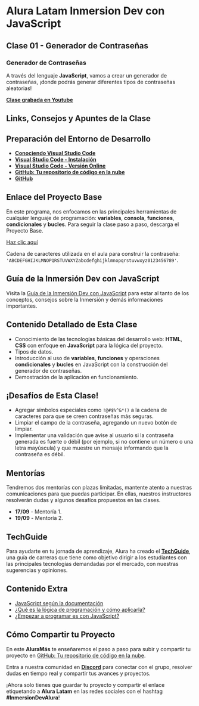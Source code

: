 # Alura Latam Inmersion Dev con JavaScript


## Clase 01 - Generador de Contraseñas
### Generador de Contraseñas

A través del lenguaje **JavaScript**, vamos a crear un generador de contraseñas, ¡donde podrás generar diferentes tipos de contraseñas aleatorias!

[**Clase grabada en Youtube**](https://www.youtube.com/watch?v=MhUQNIJ7oHg)



## Links, Consejos y Apuntes de la Clase



## Preparación del Entorno de Desarrollo

- [**Conociendo Visual Studio Code**](https://www.youtube.com/watch?v=dp_A8SrvZRM)
- [**Visual Studio Code - Instalación**](https://code.visualstudio.com/download)
- [**Visual Studio Code - Versión Online**](https://vscode.dev/)
- [**GitHub: Tu repositorio de código en la nube**](https://www.youtube.com/watch?v=7XOF5tnoJHI)
- [**GitHub**](https://github.com/)

## Enlace del Proyecto Base

En este programa, nos enfocamos en las principales herramientas de cualquier lenguaje de programación: **variables**, **consola**, **funciones**, **condicionales** y **bucles**. Para seguir la clase paso a paso, descarga el Proyecto Base.

[Haz clic aquí](https://github.com/alura-es-cursos/inmersion-dev-aula1/archive/refs/heads/Proyecto-Base.zip)

Cadena de caracteres utilizada en el aula para construir la contraseña: `'ABCDEFGHIJKLMNOPQRSTUVWXYZabcdefghijklmnopqrstuvwxyz0123456789'`.

## Guía de la Inmersión Dev con JavaScript

Visita la [Guía de la Inmersión Dev con JavaScript](https://www.notion.so/grupoalura/Gu-a-de-la-Inmersi-n-Dev-con-Javascript-a9f43b07c60d4c67b75f434d28def385) para estar al tanto de los conceptos, consejos sobre la Inmersión y demás informaciones importantes.

## Contenido Detallado de Esta Clase

- Conocimiento de las tecnologías básicas del desarrollo web: **HTML**, **CSS** con enfoque en **JavaScript** para la lógica del proyecto.
- Tipos de datos.
- Introducción al uso de **variables**, **funciones** y operaciones **condicionales** y **bucles** en JavaScript con la construcción del generador de contraseñas.
- Demostración de la aplicación en funcionamiento.

## ¡Desafíos de Esta Clase!

- Agregar símbolos especiales como `!@#$%^&*()` a la cadena de caracteres para que se creen contraseñas más seguras.
- Limpiar el campo de la contraseña, agregando un nuevo botón de limpiar.
- Implementar una validación que avise al usuario si la contraseña generada es fuerte o débil (por ejemplo, si no contiene un número o una letra mayúscula) y que muestre un mensaje informando que la contraseña es débil.

## Mentorías

Tendremos dos mentorías con plazas limitadas, mantente atento a nuestras comunicaciones para que puedas participar. En ellas, nuestros instructores resolverán dudas y algunos desafíos propuestos en las clases.

- **17/09** - Mentoría 1.
- **19/09** - Mentoría 2.

## TechGuide

Para ayudarte en tu jornada de aprendizaje, Alura ha creado el [**TechGuide**](https://techguide.sh/es/), una guía de carreras que tiene como objetivo dirigir a los estudiantes con las principales tecnologías demandadas por el mercado, con nuestras sugerencias y opiniones.

## Contenido Extra

- [JavaScript según la documentación](https://developer.mozilla.org/es/docs/Web/JavaScript)
- [¿Qué es la lógica de programación y cómo aplicarla?](https://www.youtube.com/watch?v=3W983Q2NzRI)
- [¿Empezar a programar es con JavaScript?](https://www.aluracursos.com/blog/empezar-a-programar-es-con-javascript)

## Cómo Compartir tu Proyecto

En este **AluraMás** te enseñaremos el paso a paso para subir y compartir tu proyecto en [GitHub: Tu repositorio de código en la nube](https://www.youtube.com/watch?v=7XOF5tnoJHI).

Entra a nuestra comunidad en [**Discord**](https://discord.gg/v8c4SG7ztR) para conectar con el grupo, resolver dudas en tiempo real y compartir tus avances y proyectos.

¡Ahora solo tienes que guardar tu proyecto y compartir el enlace etiquetando a **Alura Latam** en las redes sociales con el hashtag **#InmersionDevAlura**!

